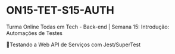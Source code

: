 # ON15-TET-S15-AUTH

Turma Online Todas em Tech - Back-end | Semana 15: Introdução: Automações de Testes

🧪Testando a Web API de Serviços com Jest/SuperTest

